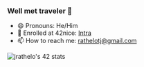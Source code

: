 ### Well met traveler 👋

- 😄 Pronouns: He/Him
- 🌱 Enrolled at 42nice: [Intra](https://profile.intra.42.fr/users/jrathelo)
- 📫 How to reach me: [rathelotj@gmail.com](mailto:rathelotj@gmail.com?subject=[GitHub])

![jrathelo's 42 stats](https://badge42.vercel.app/api/v2/cl82qmt8s00210gldjg31puxn/stats?cursusId=21&coalitionId=116)

<!--
**Blenderwizard/Blenderwizard** is a ✨ _special_ ✨ repository because its `README.md` (this file) appears on your GitHub profile.

Here are some ideas to get you started:

- 🔭 I’m currently working on ...
- 🌱 I’m currently learning ...
- 👯 I’m looking to collaborate on ...
- 🤔 I’m looking for help with ...
- 💬 Ask me about ...
- 📫 How to reach me: ...
- 😄 Pronouns: ...
- ⚡ Fun fact: ...
-->
